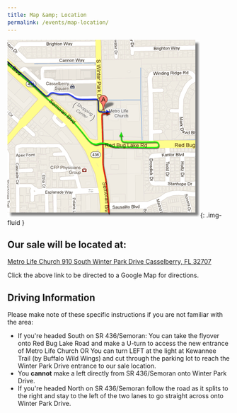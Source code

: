 ```yaml
---
title: Map &amp; Location
permalink: /events/map-location/
---
```


![Map](/img/fall2014_map.png "Map"){: .img-fluid }

## Our sale will be located at:

[Metro Life Church 910 South Winter Park Drive Casselberry, FL 32707](https://maps.google.com/maps?q=910+South+Winter+Park+Drive,+Casselberry,+FL&hl=en&sll=27.698638,-83.804601&sspn=12.161551,13.07373&oq=910+South+Winter+Park+Dr&t=h&hnear=910+S+Winter+Park+Dr,+Casselberry,+Seminole,+Florida+32707&z=17)

Click the above link to be directed to a Google Map for directions.

## Driving Information

Please make note of these specific instructions if you are not familiar with the area:

* If you're headed South on SR 436/Semoran: You can take the flyover onto Red Bug Lake Road and make a U-turn to access the new entrance of Metro Life Church OR You can turn LEFT at the light at Kewannee Trail (by Buffalo Wild Wings) and cut through the parking lot to reach the Winter Park Drive entrance to our sale location.
* You **cannot** make a left directly from SR 436/Semoran onto Winter Park Drive.
* If you're headed North on SR 436/Semoran follow the road as it splits to the right and stay to the left of the two lanes to go straight across onto Winter Park Drive.
